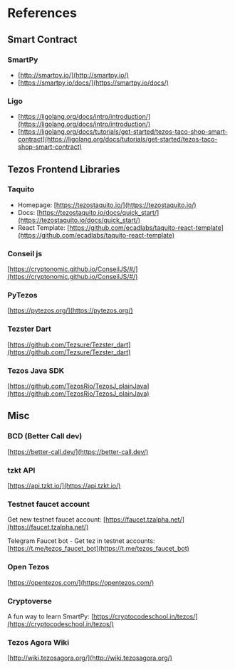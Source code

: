 # References

## **Smart Contract**

### SmartPy

- [http://smartpy.io/](http://smartpy.io/)
- [https://smartpy.io/docs/](https://smartpy.io/docs/)

### Ligo

- [https://ligolang.org/docs/intro/introduction/](https://ligolang.org/docs/intro/introduction/)
- [https://ligolang.org/docs/tutorials/get-started/tezos-taco-shop-smart-contract](https://ligolang.org/docs/tutorials/get-started/tezos-taco-shop-smart-contract)

## **Tezos Frontend Libraries**

### Taquito

- Homepage: [https://tezostaquito.io/](https://tezostaquito.io/)
- Docs: [https://tezostaquito.io/docs/quick_start/](https://tezostaquito.io/docs/quick_start/)
- React Template: [https://github.com/ecadlabs/taquito-react-template](https://github.com/ecadlabs/taquito-react-template)

### Conseil js

[https://cryptonomic.github.io/ConseilJS/#/](https://cryptonomic.github.io/ConseilJS/#/)

### PyTezos

[https://pytezos.org/](https://pytezos.org/)

### Tezster Dart

[https://github.com/Tezsure/Tezster_dart](https://github.com/Tezsure/Tezster_dart)

### Tezos Java SDK

[https://github.com/TezosRio/TezosJ_plainJava](https://github.com/TezosRio/TezosJ_plainJava)

## **Misc**

### BCD (Better Call dev)

[https://better-call.dev/](https://better-call.dev/)

### tzkt API

[https://api.tzkt.io/](https://api.tzkt.io/)

### Testnet faucet account

Get new testnet faucet account: [https://faucet.tzalpha.net/](https://faucet.tzalpha.net/)

Telegram Faucet bot - Get tez in testnet accounts: [https://t.me/tezos_faucet_bot](https://t.me/tezos_faucet_bot)

### Open Tezos

[https://opentezos.com/](https://opentezos.com/)

### Cryptoverse

A fun way to learn SmartPy: [https://cryptocodeschool.in/tezos/](https://cryptocodeschool.in/tezos/)

### Tezos Agora Wiki

[http://wiki.tezosagora.org/](http://wiki.tezosagora.org/)